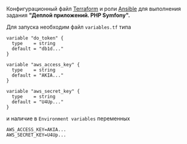Конфигурационный файл [Terraform](https://www.terraform.io) и роли [Ansible](https://www.ansible.com) для выполнения задания **"Деплой приложений. PHP Symfony".**

Для запуска необходим файл `variables.tf` типа
```
variable "do_token" {
  type    = string
  default = "db1d..."
}

variable "aws_access_key" {
  type    = string
  default = "AKIA..."
}

variable "aws_secret_key" {
  type    = string
  default = "U4Up..."
}

```
и наличие в `Environment variables` переменных
```
AWS_ACCESS_KEY=AKIA...
AWS_SECRET_KEY=U4Up...
```
